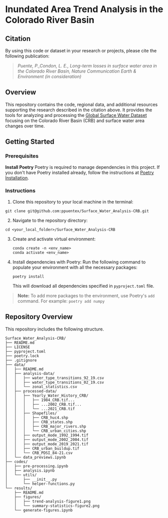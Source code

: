 # Inundated Area Trend Analysis in the Colorado River Basin

## Citation 
By using this code or dataset in your research or projects, please cite the following publication: 

> *Puente, P.,Condon, L. E., Long-term losses in surface water area in the Colorado River Basin, Nature Communication Earth & Environment (in consideration)*

## Overview 
This repository contains the code, regional data, and additional resources supporting the research described in the citation above. It provides the tools for analyzing and processing the [Global Surface Water Dataset](https://global-surface-water.appspot.com/) focusing on the Colorado River Basin (CRB) and surface water area changes over time. 

## Getting Started

### Prerequisites
**Install Poetry**
Poetry is required to manage dependencies in this project. If you don't have Poetry installed already, follow the instructions at [Poetry Installation](https://python-poetry.org/docs/#installing-with-the-official-installer). 

### Instructions

1. Clone this repository to your local machine in the terminal: 
```
git clone git@github.com:ppuentex/Surface_Water_Analysis-CRB.git 
```

2. Navigate to the repository directory: 
```
cd <your_local_folder>/Surface_Water_Analysis-CRB
```

3. Create and activate virtual environment: 
    ```
    conda create -n <env_name>
    conda activate <env_name>
    ```

4. Install dependencies with Poetry: 
    Run the following command to populate your environment with all the necessary packages: 
   ```
   poetry install
   ```
   This will download all dependencies specified in `pyproject.toml` file.  


> **Note:** 
> To add more packages to the environment, use Poetry's `add` command. For example: 
> ```poetry add numpy ``` 


## Repository Overview
This repository includes the following structure. 
``` 
Surface_Water_Analysis-CRB/
├── README.md                   
├── LICENSE 
├── pyproject.toml 
├── poetry.lock
├── .gitignore
├── data/
│   ├── README.md
│   ├── analysis-data/
│   │   ├── water_type_transitions_92_19.csv  
│   │   ├── water_type_transitions_02_19.csv  
│   │   └── zonal_statistics.csv
│   ├── processed-data/
│   │	├── Yearly_Water_History_CRB/
│   │   │   ├── 1984_CRB.tif...
│   │   │   ├── ...2002_CRB.tif...
│   │   │   └── ...2021_CRB.tif
│   │   ├── Shapefiles/
│   │   │   ├── CRB_huc4.shp
│   │   │   ├── CRB_states.shp
│   │   │   ├── CRB_major_rivers.shp
│   │   │   └── CRB_urban_cities.shp
│   │   ├── output_mode_1992_1994.tif
│   │   ├── output_mode_2002_2004.tif
│   │   ├── output_mode_2019_2021.tif
│   │   ├── CRB_urban_buildup.tif
│   │   └── CRB_PDSI_84-21.csv
│   └── data_previews.ipynb
├── codes/
│   ├── pre-processing.ipynb
│   ├── analysis.ipynb
│   └── utils/
│       ├── __init__.py
│       └── helper-functions.py
└── results/
    ├── README.md
    ├── figures/
    │   ├── trend-analysis-figure1.png
    │   └── summary-statistics-figure2.png
    └── generate-figures.ipynb 